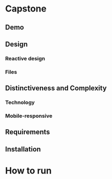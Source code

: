 # Capstone

## Demo
 
## Design

### Reactive design

### Files

## Distinctiveness and Complexity

### Technology

### Mobile-responsive

## Requirements

## Installation 

# How to run



